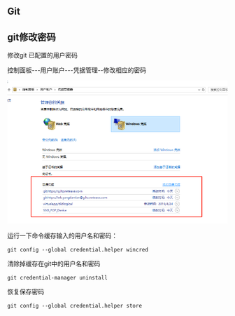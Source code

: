 ## Git

## git修改密码

修改git 已配置的用户密码

控制面板---用户账户---凭据管理--修改相应的密码

![git](./imgs/git.png)

运行一下命令缓存输入的用户名和密码：

    git config --global credential.helper wincred

清除掉缓存在git中的用户名和密码

    git credential-manager uninstall

恢复保存密码

    git config --global credential.helper store